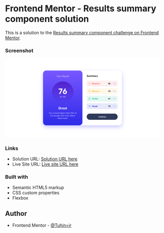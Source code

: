 # Frontend Mentor - Results summary component solution

This is a solution to the [Results summary component challenge on Frontend Mentor](https://www.frontendmentor.io/challenges/results-summary-component-CE_K6s0maV).

### Screenshot

![](./Screenshot.png)

### Links

- Solution URL: [Solution URL here](https://www.frontendmentor.io/solutions/results-summary-component-Q0f9Df9gLm)
- Live Site URL: [Live site URL here](https://donjr2.github.io/Frontend-Mentor---Results-summary-component-solution/)

### Built with

- Semantic HTML5 markup
- CSS custom properties
- Flexbox

## Author

- Frontend Mentor - [@Tuhin=jr](https://www.frontendmentor.io/profile/Tuhin=jr)
